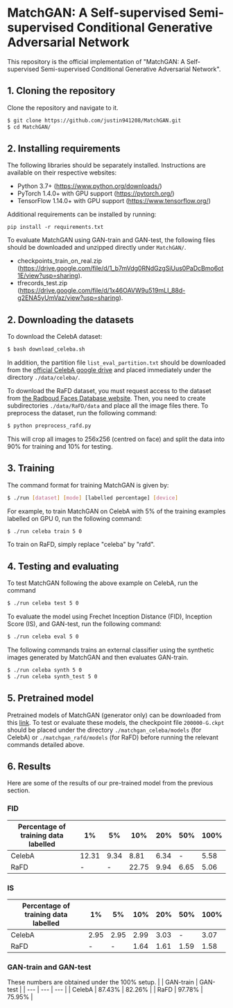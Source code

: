 # MatchGAN: A Self-supervised Semi-supervised Conditional Generative Adversarial Network
This repository is the official implementation of "MatchGAN: A Self-supervised Semi-supervised Conditional Generative Adversarial Network".

## 1. Cloning the repository
Clone the repository and navigate to it.
```bash
$ git clone https://github.com/justin941208/MatchGAN.git
$ cd MatchGAN/
```

## 2. Installing requirements
The following libraries should be separately installed. Instructions are available on their respective websites:
* Python 3.7+ (https://www.python.org/downloads/)
* PyTorch 1.4.0+ with GPU support (https://pytorch.org/)
* TensorFlow 1.14.0+ with GPU support (https://www.tensorflow.org/)

Additional requirements can be installed by running:
```setup
pip install -r requirements.txt
```

To evaluate MatchGAN using GAN-train and GAN-test, the following files should be downloaded and unzipped directly under `MatchGAN/`.
* checkpoints_train_on_real.zip (https://drive.google.com/file/d/1_b7mVdg0RNdGzgSiUus0PaDcBmo6ot1E/view?usp=sharing).
* tfrecords_test.zip (https://drive.google.com/file/d/1x46OAVW9u519mLI_88d-g2ENA5yUmVaz/view?usp=sharing).


## 2. Downloading the datasets
To download the CelebA dataset:
```bash
$ bash download_celeba.sh
```
In addition, the partition file `list_eval_partition.txt` should be downloaded from the [official CelebA google drive](https://drive.google.com/file/d/0B7EVK8r0v71pY0NSMzRuSXJEVkk/view?usp=sharing) and placed immediately under the directory `./data/celeba/`.

To download the RaFD dataset, you must request access to the dataset from [the Radboud Faces Database website](http://www.socsci.ru.nl:8180/RaFD2/RaFD?p=main). Then, you need to create subdirectories `./data/RaFD/data` and place all the image files there. To preprocess the dataset, run the following command:
```bash
$ python preprocess_rafd.py
```
This will crop all images to 256x256 (centred on face) and split the data into 90% for training and 10% for testing.

## 3. Training
The command format for training MatchGAN is given by:
```bash
$ ./run [dataset] [mode] [labelled percentage] [device]
```
For example, to train MatchGAN on CelebA with 5% of the training examples labelled on GPU 0, run the following command:
```bash
$ ./run celeba train 5 0
```
To train on RaFD, simply replace "celeba" by "rafd".

## 4. Testing and evaluating

To test MatchGAN following the above example on CelebA, run the command
```bash
$ ./run celeba test 5 0
```
To evaluate the model using Frechet Inception Distance (FID), Inception Score (IS), and GAN-test, run the following command:
```bash
$ ./run celeba eval 5 0
```
The following commands trains an external classifier using the synthetic images generated by MatchGAN and then evaluates GAN-train.
```bash
$ ./run celeba synth 5 0
$ ./run celeba synth_test 5 0
```


## 5. Pretrained model
Pretrained models of MatchGAN (generator only) can be downloaded from this [link](https://drive.google.com/file/d/1UyXLOusxjCJCRy7CcrNrRXbOIo-ZFVGs/view?usp=sharing). To test or evaluate these models, the checkpoint file `200000-G.ckpt` should be placed under the directory `./matchgan_celeba/models` (for CelebA) or `./matchgan_rafd/models` (for RaFD) before running the relevant commands detailed above.

## 6. Results
Here are some of the results of our pre-trained model from the previous section.
### FID
| Percentage of training data labelled | 1%    | 5%   | 10%   | 20%  | 50%  | 100% |
| ---                                  | ---   | ---  | ---   | ---  | ---  | ---  |
| CelebA                               | 12.31 | 9.34 | 8.81  | 6.34 | -    | 5.58 |
| RaFD                                 | -     | -    | 22.75 | 9.94 | 6.65 | 5.06 |

### IS
| Percentage of training data labelled | 1%    | 5%   | 10%   | 20%  | 50%  | 100% |
| ---                                  | ---   | ---  | ---   | ---  | ---  | ---  |
| CelebA                               | 2.95  | 2.95 | 2.99  | 3.03 | -    | 3.07 |
| RaFD                                 | -     | -    | 1.64  | 1.61 | 1.59 | 1.58 |

### GAN-train and GAN-test
These numbers are obtained under the 100% setup.
|        | GAN-train | GAN-test |
| ---    | ---       | ---      |
| CelebA | 87.43%    | 82.26%   |
| RaFD   | 97.78%    | 75.95%   |

